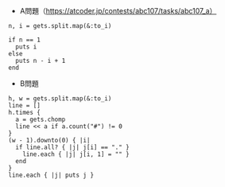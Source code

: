 - A問題（https://atcoder.jp/contests/abc107/tasks/abc107_a）

```
n, i = gets.split.map(&:to_i)

if n == 1
  puts i
else
  puts n - i + 1
end
```

- B問題
```
h, w = gets.split.map(&:to_i)
line = []
h.times {
  a = gets.chomp
  line << a if a.count("#") != 0
}
(w - 1).downto(0) { |i|
  if line.all? { |j| j[i] == "." }
    line.each { |j| j[i, 1] = "" }
  end
}
line.each { |j| puts j }
```
